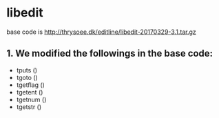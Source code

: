 # libedit
base code is http://thrysoee.dk/editline/libedit-20170329-3.1.tar.gz

## 1. We modified the followings in the base code:
* tputs ()
* tgoto ()
* tgetflag ()
* tgetent ()
* tgetnum ()
* tgetstr ()
